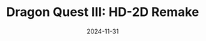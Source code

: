 ---
title: 'Dragon Quest III: HD-2D Remake'
tags:
  - platform_switch
  - genre_rpg
physical: true
digital: false
guide: false
pending: true
date: 2024-11-31
---